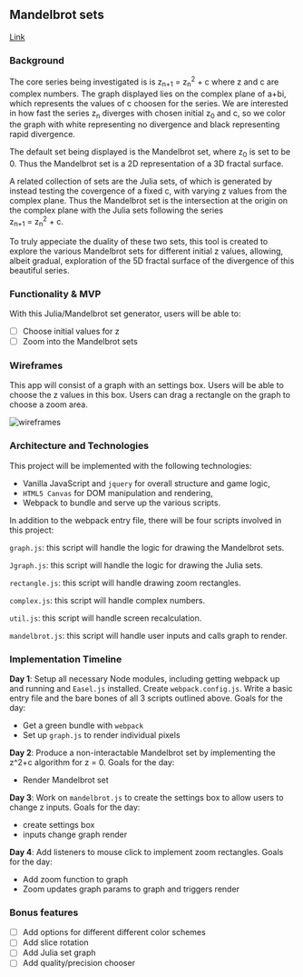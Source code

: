 ## Mandelbrot sets

[Link][link]

[link]: https://pv97.github.io/Mandelbrot/

### Background

The core series being investigated is is z<sub>n+1</sub> = z<sub>n</sub><sup>2</sup> + c where z and c are complex numbers.
The graph displayed lies on the complex plane of a+bi, which represents the values of c choosen for the series.
We are interested in how fast the series z<sub>n</sub> diverges with chosen initial z<sub>0</sub> and c, so we color the
graph with white representing no divergence and black representing rapid divergence.

The default set being displayed is the Mandelbrot set, where z<sub>0</sub> is set to be 0. Thus the Mandelbrot set is a 2D
representation of a 3D fractal surface.

A related collection of sets are the Julia sets, of which is generated by instead testing the covergence of a fixed c, with
varying z values from the complex plane. Thus the Mandelbrot set is the intersection at the origin on the complex plane with
the Julia sets following the series <br/> z<sub>n+1</sub> = z<sub>n</sub><sup>2</sup> + c.

To truly appeciate the duality of these two sets, this tool is created to explore the various Mandelbrot sets for different
initial z values, allowing, albeit gradual, exploration of the 5D fractal surface of the divergence of this beautiful series.
### Functionality & MVP  

With this Julia/Mandelbrot set generator, users will be able to:

- [ ] Choose initial values for z
- [ ] Zoom into the Mandelbrot sets

### Wireframes

This app will consist of a graph with an settings box. Users will be able to choose the z values in this box. Users can drag a rectangle on the graph to choose a zoom area.

![wireframes](wireframe.png)

### Architecture and Technologies

This project will be implemented with the following technologies:

- Vanilla JavaScript and `jquery` for overall structure and game logic,
- `HTML5 Canvas` for DOM manipulation and rendering,
- Webpack to bundle and serve up the various scripts.

In addition to the webpack entry file, there will be four scripts involved in this project:

`graph.js`: this script will handle the logic for drawing the Mandelbrot sets.

`Jgraph.js`: this script will handle the logic for drawing the Julia sets.

`rectangle.js`: this script will handle drawing zoom rectangles.

`complex.js`: this script will handle complex numbers.

`util.js`: this script will handle screen recalculation.

`mandelbrot.js`: this script will handle user inputs and calls graph to render.

### Implementation Timeline

**Day 1**: Setup all necessary Node modules, including getting webpack up and running and `Easel.js` installed.  Create `webpack.config.js`.  Write a basic entry file and the bare bones of all 3 scripts outlined above. Goals for the day:

- Get a green bundle with `webpack`
- Set up `graph.js` to render individual pixels

**Day 2**: Produce a non-interactable Mandelbrot set by implementing the z^2+c algorithm for z = 0.  Goals for the day:

- Render Mandelbrot set

**Day 3**: Work on `mandelbrot.js` to create the settings box to allow users to change z inputs.  Goals for the day:

- create settings box
- inputs change graph render

**Day 4**: Add listeners to mouse click to implement zoom rectangles.  Goals for the day:

- Add zoom function to graph
- Zoom updates graph params to graph and triggers render


### Bonus features

- [ ] Add options for different different color schemes
- [ ] Add slice rotation
- [ ] Add Julia set graph
- [ ] Add quality/precision chooser
